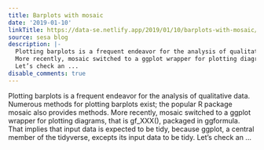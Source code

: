 ```yaml
---
title: Barplots with mosaic
date: '2019-01-10'
linkTitle: https://data-se.netlify.app/2019/01/10/barplots-with-mosaic/
source: sesa blog
description: |-
  Plotting barplots is a frequent endeavor for the analysis of qualitative data. Numerous methods for plotting barplots exist; the popular R package mosaic also provides methods.
  More recently, mosaic switched to a ggplot wrapper for plotting diagrams, that is gf_XXX(), packaged in ggformula. That implies that input data is expected to be tidy, because ggplot, a central member of the tidyverse, excepts its input data to be tidy.
  Let’s check an ...
disable_comments: true
---
```

Plotting barplots is a frequent endeavor for the analysis of qualitative data. Numerous methods for plotting barplots exist; the popular R package mosaic also provides methods.
More recently, mosaic switched to a ggplot wrapper for plotting diagrams, that is gf_XXX(), packaged in ggformula. That implies that input data is expected to be tidy, because ggplot, a central member of the tidyverse, excepts its input data to be tidy.
Let’s check an ...
